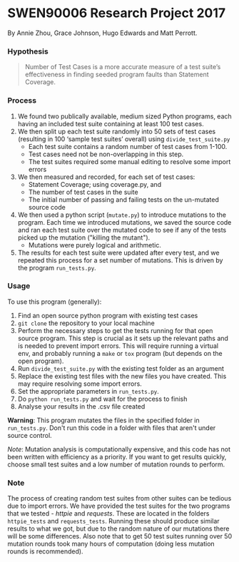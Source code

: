# SWEN90006 Research Project 2017

By Annie Zhou, Grace Johnson, Hugo Edwards and Matt Perrott.

### Hypothesis 

> Number of Test Cases is a more accurate measure of a test suite’s 
> effectiveness in finding seeded program faults than Statement Coverage.

### Process

1. We found two publically available, medium sized Python programs, each having 
   an included test suite containing at least 100 test cases.
2. We then split up each test suite randomly into 50 sets of test cases 
   (resulting in 100 ‘sample test suites’ overall) using `divide_test_suite.py`
  	- Each test suite contains a random number of test cases from 1-100.
  	- Test cases need not be non-overlapping in this step.
  	- The test suites required some manual editing to resolve some import errors
3. We then measured and recorded, for each set of test cases:
	- Statement Coverage; using coverage.py, and
	- The number of test cases in the suite
	- The initial number of passing and failing tests on the un-mutated source 
	  code
4. We then used a python script (`mutate.py`) to introduce mutations to the 
   program. Each time we introduced mutations, we saved the source code and ran
   each test suite over the mutated code to see if any of the tests picked up
   the mutation ("killing the mutant").
   - Mutations were purely logical and arithmetic.
5. The results for each test suite were updated after every test, and we
   repeated this process for a set number of mutations. This is driven by the 
   program `run_tests.py`.

### Usage

To use this program (generally):

1. Find an open source python program with existing test cases
2. `git clone` the repository to your local machine
3. Perform the necessary steps to get the tests running for that open source
   program. This step is crucial as it sets up the relevant paths and is needed
   to prevent import errors. This will require running a virtual env, and
   probably running a `make` or `tox` program (but depends on the open program).
4. Run `divide_test_suite.py` with the existing test folder as an argument
5. Replace the existing test files with the new files you have created. This 
   may require resolving some import errors.
6. Set the appropriate parameters in `run_tests.py`.
7. Do `python run_tests.py` and wait for the process to finish
8. Analyse your results in the .csv file created

**Warning**: This program mutates the files in the specified folder in 
`run_tests.py`. Don't run this code in a folder with files that aren't under
source control.

*Note*: Mutation analysis is computationally expensive, and this code has not
been written with efficiency as a priority. If you want to get results quickly,
choose small test suites and a low number of mutation rounds to perform.

### Note

The process of creating random test suites from other suites can be tedious
due to import errors. We have provided the test suites for the two programs
that we tested - *httpie* and *requests*. These are located in the folders
`httpie_tests` and `requests_tests`. Running these should produce similar
results to what we got, but due to the random nature of our mutations there
will be some differences. Also note that to get 50 test suites running over
50 mutation rounds took many hours of computation (doing less mutation rounds
is recommended).